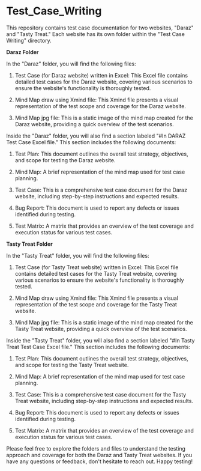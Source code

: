 # Test_Case_Writing

This repository contains test case documentation for two websites, "Daraz" and "Tasty Treat." Each website has its own folder within the "Test Case Writing" directory.

**Daraz Folder**

In the "Daraz" folder, you will find the following files:

1. Test Case (for Daraz website) written in Excel: This Excel file contains detailed test cases for the Daraz website, covering various scenarios to ensure the website's functionality is thoroughly tested.

2. Mind Map draw using Xmind file: This Xmind file presents a visual representation of the test scope and coverage for the Daraz website.

3. Mind Map jpg file: This is a static image of the mind map created for the Daraz website, providing a quick overview of the test scenarios.

Inside the "Daraz" folder, you will also find a section labeled "#In DARAZ Test Case Excel file." This section includes the following documents:

1. Test Plan: This document outlines the overall test strategy, objectives, and scope for testing the Daraz website.

2. Mind Map: A brief representation of the mind map used for test case planning.

3. Test Case: This is a comprehensive test case document for the Daraz website, including step-by-step instructions and expected results.

4. Bug Report: This document is used to report any defects or issues identified during testing.

5. Test Matrix: A matrix that provides an overview of the test coverage and execution status for various test cases.

**Tasty Treat Folder**

In the "Tasty Treat" folder, you will find the following files:

1. Test Case (for Tasty Treat website) written in Excel: This Excel file contains detailed test cases for the Tasty Treat website, covering various scenarios to ensure the website's functionality is thoroughly tested.

2. Mind Map draw using Xmind file: This Xmind file presents a visual representation of the test scope and coverage for the Tasty Treat website.

3. Mind Map jpg file: This is a static image of the mind map created for the Tasty Treat website, providing a quick overview of the test scenarios.

Inside the "Tasty Treat" folder, you will also find a section labeled "#In Tasty Treat Test Case Excel file." This section includes the following documents:

1. Test Plan: This document outlines the overall test strategy, objectives, and scope for testing the Tasty Treat website.

2. Mind Map: A brief representation of the mind map used for test case planning.

3. Test Case: This is a comprehensive test case document for the Tasty Treat website, including step-by-step instructions and expected results.

4. Bug Report: This document is used to report any defects or issues identified during testing.

5. Test Matrix: A matrix that provides an overview of the test coverage and execution status for various test cases.

Please feel free to explore the folders and files to understand the testing approach and coverage for both the Daraz and Tasty Treat websites. If you have any questions or feedback, don't hesitate to reach out. Happy testing!
